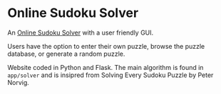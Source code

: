 # Online Sudoku Solver
An [Online Sudoku Solver](https://singh96.pythonanywhere.com/) with a user friendly GUI. 

Users have the option to enter their own puzzle, browse the puzzle database, or generate a random puzzle.

Website coded in Python and Flask. The main algorithm is found in `app/solver` and is insipred from Solving Every Sudoku Puzzle
by Peter Norvig.

